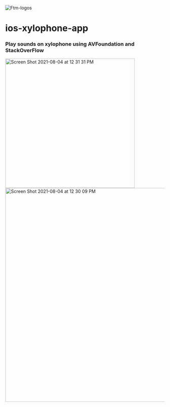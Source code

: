 ![Ftm-logos](https://user-images.githubusercontent.com/74426671/128206053-6c5d2ad6-f41a-4365-8ab8-5e40dce475dd.jpeg)
# ios-xylophone-app

### Play sounds on xylophone using AVFoundation and StackOverFlow

<img width="409" alt="Screen Shot 2021-08-04 at 12 31 31 PM" src="https://user-images.githubusercontent.com/74426671/128219130-3fa701fe-951c-4dab-aadc-7015b8468c46.png">

<img width="676" alt="Screen Shot 2021-08-04 at 12 30 09 PM" src="https://user-images.githubusercontent.com/74426671/128219162-07e98ffa-110e-4e16-aec8-63befaa300ad.png">

